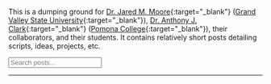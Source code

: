 This is a dumping ground for [Dr. Jared M. Moore](http://jaredmmoore.com/){:target="_blank"} ([Grand Valley State University](https://www.gvsu.edu){:target="_blank"}), [Dr. Anthony J. Clark](http://anthonyjclark.com/){:target="_blank"} ([Pomona College](http://pomona.edu){:target="_blank"}), their collaborators, and their students. It contains relatively short posts detailing scripts, ideas, projects, etc.

<!-- HTML elements for search -->
<input type="text" id="search-input" placeholder="Search posts...">
<ul id="results-container"></ul>

---

